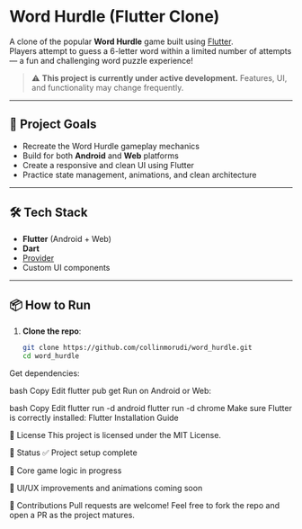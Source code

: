 # Word Hurdle (Flutter Clone)

A clone of the popular **Word Hurdle** game built using [Flutter](https://flutter.dev).  
Players attempt to guess a 6-letter word within a limited number of attempts — a fun and challenging word puzzle experience!

> ⚠️ **This project is currently under active development.** Features, UI, and functionality may change frequently.

---

## 🚀 Project Goals

- Recreate the Word Hurdle gameplay mechanics
- Build for both **Android** and **Web** platforms
- Create a responsive and clean UI using Flutter
- Practice state management, animations, and clean architecture

---

## 🛠️ Tech Stack

- **Flutter** (Android + Web)
- **Dart**
- [Provider](https://pub.dev/packages/provider)
- Custom UI components

---

## 📦 How to Run

1. **Clone the repo**:
   ```bash
   git clone https://github.com/collinmorudi/word_hurdle.git
   cd word_hurdle
Get dependencies:

bash
Copy
Edit
flutter pub get
Run on Android or Web:

bash
Copy
Edit
flutter run -d android
flutter run -d chrome
Make sure Flutter is correctly installed:
Flutter Installation Guide

📝 License
This project is licensed under the MIT License.

📌 Status
✅ Project setup complete

🚧 Core game logic in progress

🧪 UI/UX improvements and animations coming soon

🙌 Contributions
Pull requests are welcome! Feel free to fork the repo and open a PR as the project matures.

